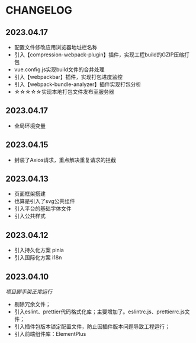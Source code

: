 <!--
 * @Author: changjun anson1992@163.com
 * @Date: 2023-04-10 20:59:30
 * @LastEditors: changjun anson1992@163.com
 * @LastEditTime: 2023-04-20 10:04:54
 * @FilePath: /i-template/CHANGELOG.md
 * @Description: 工程修订日志
-->
# CHANGELOG

## 2023.04.17
- 配置文件修改应用浏览器地址栏名称
- 引入【compression-webpack-plugin】插件，实现工程build的GZIP压缩打包
- vue.config.js实现build文件的合并处理
- 引入【webpackbar】插件，实现打包进度监控
- 引入【webpack-bundle-analyzer】插件实现打包分析
- ☆☆☆☆☆实现本地打包文件发布至服务器

## 2023.04.17
- 全局环境变量

## 2023.04.15
- 封装了Axios请求，重点解决重复请求的拦截

## 2023.04.13
- 页面框架搭建
- 也算是引入了svg公共组件
- 引入平台的基础字体文件
- 引入公共样式

## 2023.04.12
- 引入持久化方案 pinia
- 引入国际化方案 i18n

## 2023.04.10
*项目脚手架正常运行*
- 剔除冗余文件；
- 引入eslint、prettier代码格式化库；主要增加了。eslintrc.js、prettierrc.js文件；
- 引入插件包版本锁定配置文件，防止因插件版本问题导致工程运行；
- 引入前端组件库：ElementPlus
